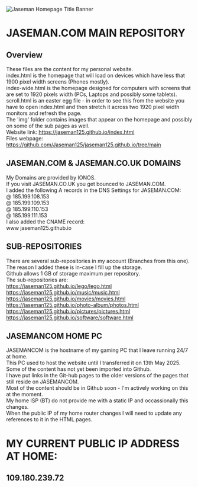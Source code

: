 ![Jaseman Homepage Title Banner](https://jaseman125.github.io/img/jaseman-header.png)

# JASEMAN.COM MAIN REPOSITORY
## Overview
These files are the content for my personal website.<br/>
index.html is the homepage that will load on devices which have less that 1900 pixel width screens (Phones mostly).<br/>
index-wide.html is the homepage designed for computers with screens that are set to 1920 pixels width (PCs, Laptops and possibly some tablets).<br/>
scroll.html is an easter egg file - in order to see this from the website you have to open index.html and then stretch it across two 1920 pixel width monitors and refresh the page.<br/>
The 'img' folder contains images that appear on the homepage and possibly on some of the sub pages as well.<br/>
Website link: https://jaseman125.github.io/index.html<br/>
Files webpage: https://github.com/Jaseman125/jaseman125.github.io/tree/main<br/>
## JASEMAN.COM & JASEMAN.CO.UK DOMAINS
My Domains are provided by IONOS.<br/>
If you visit JASEMAN.CO.UK you get bounced to JASEMAN.COM.<br/>
I added the following A records in the DNS Settings for JASEMAN.COM:<br/>
@	185.199.108.153<br/>
@	185.199.109.153<br/>
@	185.199.110.153<br/>
@	185.199.111.153<br/>
I also added the CNAME record:<br/>
www	jaseman125.github.io<br/>
## SUB-REPOSITORIES
There are several sub-repositories in my account (Branches from this one).<br/>
The reason I added these is in-case I fill up the storage.<br/>
Github allows 1 GB of storage maximum per repository.<br/>
The sub-repositories are:<br/>
https://jaseman125.github.io/lego/lego.html<br/>
https://jaseman125.github.io/music/music.html<br/>
https://jaseman125.github.io/movies/movies.html<br/>
https://jaseman125.github.io/photo-album/photos.html<br/>
https://jaseman125.github.io/pictures/pictures.html<br/>
https://jaseman125.github.io/software/software.html<br/>
## JASEMANCOM HOME PC
JASEMANCOM is the hostname of my gaming PC that I leave running 24/7 at home.<br/>
This PC used to host the website until I transferred it on 13th May 2025.<br/>
Some of the content has not yet been imported into Github.<br/>
I have put links in the Git-hub pages to the older versions of the pages that still reside on JASEMANCOM.<br/>
Most of the content should be in Github soon - I'm actively working on this at the moment.<br/>
My home ISP (BT) do not provide me with a static IP and occassionally this changes.<br/>
When the public IP of my home router changes I will need to update any references to it in the HTML pages.<br/>
# MY CURRENT PUBLIC IP ADDRESS AT HOME:
## 109.180.239.72
